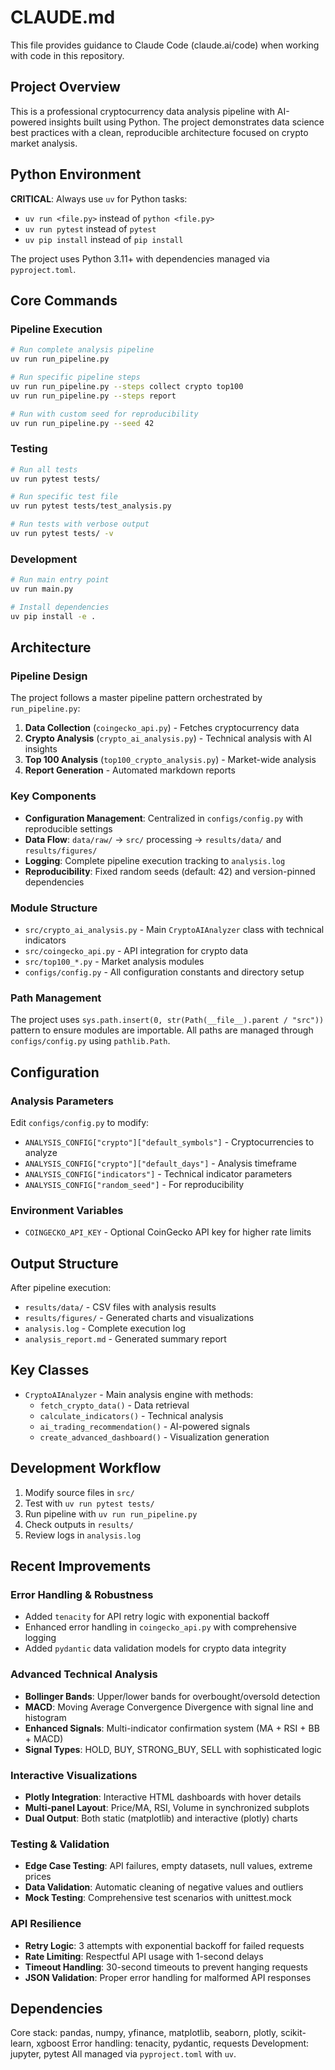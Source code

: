# CLAUDE.md

This file provides guidance to Claude Code (claude.ai/code) when working with code in this repository.

## Project Overview

This is a professional cryptocurrency data analysis pipeline with AI-powered insights built using Python. The project demonstrates data science best practices with a clean, reproducible architecture focused on crypto market analysis.

## Python Environment

**CRITICAL**: Always use `uv` for Python tasks:
- `uv run <file.py>` instead of `python <file.py>`
- `uv run pytest` instead of `pytest`
- `uv pip install` instead of `pip install`

The project uses Python 3.11+ with dependencies managed via `pyproject.toml`.

## Core Commands

### Pipeline Execution
```bash
# Run complete analysis pipeline
uv run run_pipeline.py

# Run specific pipeline steps
uv run run_pipeline.py --steps collect crypto top100
uv run run_pipeline.py --steps report

# Run with custom seed for reproducibility
uv run run_pipeline.py --seed 42
```

### Testing
```bash
# Run all tests
uv run pytest tests/

# Run specific test file
uv run pytest tests/test_analysis.py

# Run tests with verbose output
uv run pytest tests/ -v
```

### Development
```bash
# Run main entry point
uv run main.py

# Install dependencies
uv pip install -e .
```

## Architecture

### Pipeline Design
The project follows a master pipeline pattern orchestrated by `run_pipeline.py`:

1. **Data Collection** (`coingecko_api.py`) - Fetches cryptocurrency data
2. **Crypto Analysis** (`crypto_ai_analysis.py`) - Technical analysis with AI insights
3. **Top 100 Analysis** (`top100_crypto_analysis.py`) - Market-wide analysis
4. **Report Generation** - Automated markdown reports

### Key Components

- **Configuration Management**: Centralized in `configs/config.py` with reproducible settings
- **Data Flow**: `data/raw/` → `src/` processing → `results/data/` and `results/figures/`
- **Logging**: Complete pipeline execution tracking to `analysis.log`
- **Reproducibility**: Fixed random seeds (default: 42) and version-pinned dependencies

### Module Structure
- `src/crypto_ai_analysis.py` - Main `CryptoAIAnalyzer` class with technical indicators
- `src/coingecko_api.py` - API integration for crypto data
- `src/top100_*.py` - Market analysis modules
- `configs/config.py` - All configuration constants and directory setup

### Path Management
The project uses `sys.path.insert(0, str(Path(__file__).parent / "src"))` pattern to ensure modules are importable. All paths are managed through `configs/config.py` using `pathlib.Path`.

## Configuration

### Analysis Parameters
Edit `configs/config.py` to modify:
- `ANALYSIS_CONFIG["crypto"]["default_symbols"]` - Cryptocurrencies to analyze
- `ANALYSIS_CONFIG["crypto"]["default_days"]` - Analysis timeframe
- `ANALYSIS_CONFIG["indicators"]` - Technical indicator parameters
- `ANALYSIS_CONFIG["random_seed"]` - For reproducibility

### Environment Variables
- `COINGECKO_API_KEY` - Optional CoinGecko API key for higher rate limits

## Output Structure

After pipeline execution:
- `results/data/` - CSV files with analysis results
- `results/figures/` - Generated charts and visualizations
- `analysis.log` - Complete execution log
- `analysis_report.md` - Generated summary report

## Key Classes

- `CryptoAIAnalyzer` - Main analysis engine with methods:
  - `fetch_crypto_data()` - Data retrieval
  - `calculate_indicators()` - Technical analysis
  - `ai_trading_recommendation()` - AI-powered signals
  - `create_advanced_dashboard()` - Visualization generation

## Development Workflow

1. Modify source files in `src/`
2. Test with `uv run pytest tests/`
3. Run pipeline with `uv run run_pipeline.py`
4. Check outputs in `results/`
5. Review logs in `analysis.log`

## Recent Improvements

### Error Handling & Robustness
- Added `tenacity` for API retry logic with exponential backoff
- Enhanced error handling in `coingecko_api.py` with comprehensive logging
- Added `pydantic` data validation models for crypto data integrity

### Advanced Technical Analysis
- **Bollinger Bands**: Upper/lower bands for overbought/oversold detection
- **MACD**: Moving Average Convergence Divergence with signal line and histogram
- **Enhanced Signals**: Multi-indicator confirmation system (MA + RSI + BB + MACD)
- **Signal Types**: HOLD, BUY, STRONG_BUY, SELL with sophisticated logic

### Interactive Visualizations
- **Plotly Integration**: Interactive HTML dashboards with hover details
- **Multi-panel Layout**: Price/MA, RSI, Volume in synchronized subplots
- **Dual Output**: Both static (matplotlib) and interactive (plotly) charts

### Testing & Validation
- **Edge Case Testing**: API failures, empty datasets, null values, extreme prices
- **Data Validation**: Automatic cleaning of negative values and outliers
- **Mock Testing**: Comprehensive test scenarios with unittest.mock

### API Resilience
- **Retry Logic**: 3 attempts with exponential backoff for failed requests
- **Rate Limiting**: Respectful API usage with 1-second delays
- **Timeout Handling**: 30-second timeouts to prevent hanging requests
- **JSON Validation**: Proper error handling for malformed API responses

## Dependencies

Core stack: pandas, numpy, yfinance, matplotlib, seaborn, plotly, scikit-learn, xgboost
Error handling: tenacity, pydantic, requests
Development: jupyter, pytest
All managed via `pyproject.toml` with `uv`.
